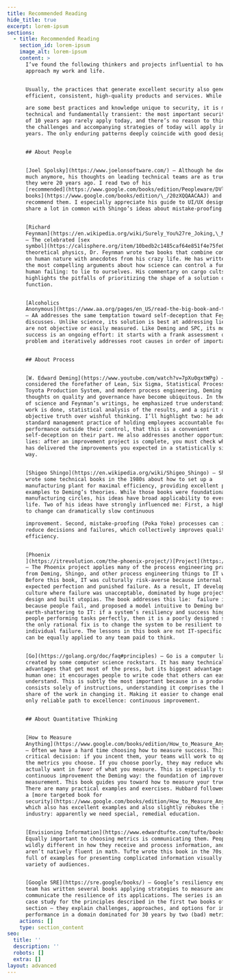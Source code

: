 ```yaml
---
title: Recommended Reading
hide_title: true
excerpt: lorem-ipsum
sections:
  - title: Recommended Reading
    section_id: lorem-ipsum
    image_alt: lorem-ipsum
    content: >
      I’ve found the following thinkers and projects influential to how I
      approach my work and life.


      Usually, the practices that generate excellent security also generate
      efficient, consistent, high-quality products and services. While there

      are some best practices and knowledge unique to security, it is mostly
      technical and fundamentally transient: the most important security issues
      of 10 years ago rarely apply today, and there’s no reason to think that
      the challenges and accompanying strategies of today will apply in 10
      years. The only enduring patterns deeply coincide with good design.


      ## About People


      [Joel Spolsky](https://www.joelonsoftware.com/) – Although he doesn’t post
      much anymore, his thoughts on leading technical teams are as true now as
      they were 20 years ago. I read two of his
      [recommended](https://www.google.com/books/edition/Peopleware/DVlsAQAAQBAJ)[
      books](https://www.google.com/books/edition/\_/20zXQQAACAAJ) and also
      recommend them. I especially appreciate his guide to UI/UX design, which
      share a lot in common with Shingo’s ideas about mistake-proofing.


      [Richard
      Feynman](https://en.wikipedia.org/wiki/Surely_You%27re_Joking,\_Mr.\_Feynman!)
      – The celebrated [sex
      symbol](https://calisphere.org/item/10bedb2c1485caf64e851f4e75fe0214/) of
      theoretical physics, Dr. Feynman wrote two books that combine commentary
      on human nature with anecdotes from his crazy life. He has written one of
      the most compelling arguments about how science can control a fundamental
      human failing: to lie to ourselves. His commentary on cargo cults also
      highlights the pitfalls of prioritizing the shape of a solution over its
      function.


      [Alcoholics
      Anonymous](https://www.aa.org/pages/en_US/read-the-big-book-and-twelve-steps-and-twelve-traditions)
      – AA addresses the same temptation toward self-deception that Feynman
      discusses. Unlike science, its solution is best at addressing lies that
      are not objective or easily measured. Like Deming and SPC, its model for
      success is an ongoing effort: it starts with a frank assessment of the
      problem and iteratively addresses root causes in order of importance.


      ## About Process


      [W. Edward Deming](https://www.youtube.com/watch?v=7pXu0qxtWPg) – Widely
      considered the forefather of Lean, Six Sigma, Statistical Process Control,
      Toyota Production System, and modern process engineering, Deming’s
      thoughts on quality and governance have become ubiquitous. In the spirit
      of science and Feynman’s writings, he emphasized true understanding of how
      work is done, statistical analysis of the results, and a spirit of
      objective truth over wishful thinking. I’ll highlight two: he addressed a
      standard management practice of holding employees accountable for
      performance outside their control, that this is a convenient
      self-deception on their part. He also addresses another opportunity for
      lies: after an improvement project is complete, you must check whether it
      has delivered the improvements you expected in a statistically significant
      way.


      [Shigeo Shingo](https://en.wikipedia.org/wiki/Shigeo_Shingo) – Shigeo
      wrote some technical books in the 1980s about how to set up a
      manufacturing plant for maximal efficiency, providing excellent practical
      examples to Deming’s theories. While those books were foundational in
      manufacturing circles, his ideas have broad applicability to everyday
      life. Two of his ideas have strongly influenced me: First, a high barrier
      to change can dramatically slow continuous

      improvement. Second, mistake-proofing (Poka Yoke) processes can invisibly
      reduce decisions and failures, which collectively improves quality and
      efficiency.


      [Phoenix
      ](https://itrevolution.com/the-phoenix-project/)[Project](https://itrevolution.com/the-phoenix-project/)
      – The Phoenix project applies many of the process engineering practices
      from Deming, Shingo, and other process engineering things to IT work.
      Before this book, IT was culturally risk-averse because internal customers
      expected perfection and punished failure. As a result, IT developed a
      culture where failure was unacceptable, dominated by huge projects to
      design and built utopias. The book addresses this lie:  failure is natural
      because people fail, and proposed a model intuitive to Deming but
      earth-shattering to IT: if a system’s resiliency and success hinges on
      people performing tasks perfectly, then it is a poorly designed system and
      the only rational fix is to change the system to be resilient to
      individual failure. The lessons in this book are not IT-specific – they
      can be equally applied to any team paid to think.


      [Go](https://golang.org/doc/faq#principles) – Go is a computer language
      created by some computer science rockstars. It has many technical
      advantages that get most of the press, but its biggest advantage is a
      human one: it encourages people to write code that others can easily
      understand. This is subtly the most important because in a product which
      consists solely of instructions, understanding it comprises the biggest
      share of the work in changing it. Making it easier to change enables the
      only reliable path to excellence: continuous improvement.


      ## About Quantitative Thinking


      [How to Measure
      Anything](https://www.google.com/books/edition/How_to_Measure_Anything/693e2X6XV3MC)
      – Often we have a hard time choosing how to measure success. This is a
      critical decision: if you incent them, your teams will work to optimize to
      the metrics you choose. If you choose poorly, they may reduce what you
      actually want in favor of what you measure. This is especially true of
      continuous improvement the Deming way: the foundation of improvement is
      measurement. This book guides you toward how to measure your true goals.
      There are many practical examples and exercises. Hubbard followed up with
      a [more targeted book for
      security](https://www.google.com/books/edition/How_to_Measure_Anything_in_Cybersecurity/8gulDAAAQBAJ),
      which also has excellent examples and also slightly rebukes the security
      industry: apparently we need special, remedial education.


      [Envisioning Information](https://www.edwardtufte.com/tufte/books_ei) –
      Equally important to choosing metrics is communicating them. People are
      wildly different in how they receive and process information, and most
      aren’t natively fluent in math. Tufte wrote this book in the 70s; it’s
      full of examples for presenting complicated information visually for a
      variety of audiences.


      [Google SRE](https://sre.google/books/) – Google’s resiliency engineering
      team has written several books applying strategies to measure and
      communicate the resilience of its applications. The series is an excellent
      case study for the principles described in the first two books of this
      section – they explain challenges, approaches, and options for improving
      performance in a domain dominated for 30 years by two (bad) metrics.
    actions: []
    type: section_content
seo:
  title: ''
  description: ''
  robots: []
  extra: []
layout: advanced
---
```

